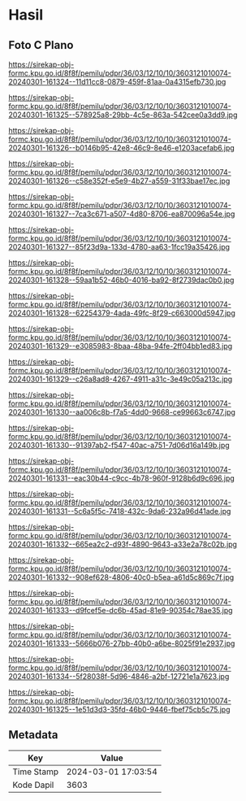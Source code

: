 # Hasil

## Foto C Plano

https://sirekap-obj-formc.kpu.go.id/8f8f/pemilu/pdpr/36/03/12/10/10/3603121010074-20240301-161324--11d11cc8-0879-459f-81aa-0a4315efb730.jpg

https://sirekap-obj-formc.kpu.go.id/8f8f/pemilu/pdpr/36/03/12/10/10/3603121010074-20240301-161325--578925a8-29bb-4c5e-863a-542cee0a3dd9.jpg

https://sirekap-obj-formc.kpu.go.id/8f8f/pemilu/pdpr/36/03/12/10/10/3603121010074-20240301-161326--b0146b95-42e8-46c9-8e46-e1203acefab6.jpg

https://sirekap-obj-formc.kpu.go.id/8f8f/pemilu/pdpr/36/03/12/10/10/3603121010074-20240301-161326--c58e352f-e5e9-4b27-a559-31f33bae17ec.jpg

https://sirekap-obj-formc.kpu.go.id/8f8f/pemilu/pdpr/36/03/12/10/10/3603121010074-20240301-161327--7ca3c671-a507-4d80-8706-ea870096a54e.jpg

https://sirekap-obj-formc.kpu.go.id/8f8f/pemilu/pdpr/36/03/12/10/10/3603121010074-20240301-161327--85f23d9a-133d-4780-aa63-1fcc19a35426.jpg

https://sirekap-obj-formc.kpu.go.id/8f8f/pemilu/pdpr/36/03/12/10/10/3603121010074-20240301-161328--59aa1b52-46b0-4016-ba92-8f2739dac0b0.jpg

https://sirekap-obj-formc.kpu.go.id/8f8f/pemilu/pdpr/36/03/12/10/10/3603121010074-20240301-161328--62254379-4ada-49fc-8f29-c663000d5947.jpg

https://sirekap-obj-formc.kpu.go.id/8f8f/pemilu/pdpr/36/03/12/10/10/3603121010074-20240301-161329--e3085983-8baa-48ba-94fe-2ff04bb1ed83.jpg

https://sirekap-obj-formc.kpu.go.id/8f8f/pemilu/pdpr/36/03/12/10/10/3603121010074-20240301-161329--c26a8ad8-4267-4911-a31c-3e49c05a213c.jpg

https://sirekap-obj-formc.kpu.go.id/8f8f/pemilu/pdpr/36/03/12/10/10/3603121010074-20240301-161330--aa006c8b-f7a5-4dd0-9668-ce99663c6747.jpg

https://sirekap-obj-formc.kpu.go.id/8f8f/pemilu/pdpr/36/03/12/10/10/3603121010074-20240301-161330--91397ab2-f547-40ac-a751-7d06d16a149b.jpg

https://sirekap-obj-formc.kpu.go.id/8f8f/pemilu/pdpr/36/03/12/10/10/3603121010074-20240301-161331--eac30b44-c9cc-4b78-960f-9128b6d9c696.jpg

https://sirekap-obj-formc.kpu.go.id/8f8f/pemilu/pdpr/36/03/12/10/10/3603121010074-20240301-161331--5c6a5f5c-7418-432c-9da6-232a96d41ade.jpg

https://sirekap-obj-formc.kpu.go.id/8f8f/pemilu/pdpr/36/03/12/10/10/3603121010074-20240301-161332--665ea2c2-d93f-4890-9643-a33e2a78c02b.jpg

https://sirekap-obj-formc.kpu.go.id/8f8f/pemilu/pdpr/36/03/12/10/10/3603121010074-20240301-161332--908ef628-4806-40c0-b5ea-a61d5c869c7f.jpg

https://sirekap-obj-formc.kpu.go.id/8f8f/pemilu/pdpr/36/03/12/10/10/3603121010074-20240301-161333--d9fcef5e-dc6b-45ad-81e9-90354c78ae35.jpg

https://sirekap-obj-formc.kpu.go.id/8f8f/pemilu/pdpr/36/03/12/10/10/3603121010074-20240301-161333--5666b076-27bb-40b0-a6be-8025f91e2937.jpg

https://sirekap-obj-formc.kpu.go.id/8f8f/pemilu/pdpr/36/03/12/10/10/3603121010074-20240301-161334--5f28038f-5d96-4846-a2bf-12721e1a7623.jpg

https://sirekap-obj-formc.kpu.go.id/8f8f/pemilu/pdpr/36/03/12/10/10/3603121010074-20240301-161325--1e51d3d3-35fd-46b0-9446-fbef75cb5c75.jpg


## Metadata

| Key        | Value               |
| ---------- | ------------------- |
| Time Stamp | 2024-03-01 17:03:54 |
| Kode Dapil | 3603                |



